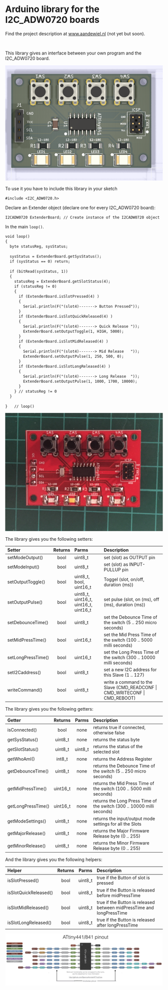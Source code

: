 # Arduino library for the I2C_ADW0720 boards

<p>Find the project description at <a href="https://willem.aandewiel.nl/">www.aandewiel.nl</a> (not yet but soon).</p>
<br>

This library gives an interface between your own program and the I2C_ADW0720 board.

<center><img src="images/I2C_Extender_Top.png"></center>

To use it you have to include this library in your sketch

```
#include <I2C_ADW0720.h>
```

Declare an Extender object (declare one for every I2C_ADW0720 board):

```
I2CADW0720 ExtenderBoard; // Create instance of the I2CADW0720 object
```

In the main <code>loop()</code>.

```
void loop() 
{
  byte statusReg, sysStatus;
  
  sysStatus = ExtenderBoard.getSysStatus();
  if (sysStatus == 0) return;
  
  if (bitRead(sysStatus, 1))
  {
    statusReg = ExtenderBoard.getSlotStatus(4);
    if (statusReg != 0) 
    {
      if (ExtenderBoard.isSlotPressed(4) ) 
      {
        Serial.println(F("(slot4)-------> Button Pressed"));
      }
      if (ExtenderBoard.isSlotQuickReleased(4) ) 
      {
        Serial.println(F("(slot4)-------> Quick Release "));
        ExtenderBoard.setOutputToggle(1, HIGH, 5000);
      }
      if (ExtenderBoard.isSlotMidReleased(4) ) 
      {
        Serial.println(F("(slot4)-------> Mid Release   "));
        ExtenderBoard.setOutputPulse(1, 250, 500, 0);
      }
      if (ExtenderBoard.isSlotLongReleased(4) ) 
      {
        Serial.println(F("(slot4)-------> Long Release  "));
        ExtenderBoard.setOutputPulse(1, 1000, 1700, 10000);
      }
    } // statusReg != 0
  }

}	// loop()
```

<center><img src="images/I2C-ADW0720-1.jpg"></center>

The library gives you the following setters:

| Setter             | Returns | Parms    | Description             |
|:-------------------|:-------:|:---------|:------------------------|
| setModeOutput()    | bool    | uint8_t  | set (slot) as OUTPUT pin|
| setModeInput()     | bool    | uint8_t  | set (slot) as INPUT-PULLUP pin|
| setOutputToggle()  | bool    | uint8_t, bool, uint16_t  | Toggel (slot, on/off, duration (ms))|
| setOutputPulse()   | bool    | uint8_t, uint16_t, uint16_t, uint16_t  | set pulse (slot, on (ms), off (ms), duration (ms))|
| setDebounceTime()  | bool    | uint8_t  | set the Debounce Time of the switch (5 .. 250 micro seconds)|
| setMidPressTime()  | bool    | uint16_t | set the Mid Press Time of the switch (100 .. 5000 milli seconds)|
| setLongPressTime() | bool    | uint16_t | set the Long Press Time of the switch (300 .. 10000 milli seconds)|
| setI2Caddress()    | bool    | uint8_t  | set a new I2C address for this Slave (1 .. 127)|
| writeCommand()     | bool    | uint8_t  | write a command to the Slave (CMD_READCONF \| CMD_WRITECONF \| CMD_REBOOT)|

The library gives you the following getters:

| Getter             | Returns  | Parms | Description |
|:-------------------|:--------:|:-----:|:------------|
| isConnected()      | bool     | none  | returns true if connected, otherwise false
| getSysStatus()     | uint8_t  | none  | returns the status byte
| getSlotStatus()    | uint8_t  | uint8_t | returns the status of the selected slot
| getWhoAmI()        | int8_t   | none  | returns the Address Register
| getDebounceTime()  | uint8_t  | none  | returns the Debounce Time of the switch (5 .. 250 micro seconds)
| getMidPressTime()  | uint16_t | none  | returns the Mid Press Time of the switch (100 .. 5000 milli seconds)
| getLongPressTime() | uint16_t | none  | returns the Long Press Time of the switch (300 .. 10000 milli seconds)
| getModeSettings()  | uint8_t  | none  | returns the input/output mode settings for all the Slots
| getMajorRelease()  | uint8_t  | none  | returns the Major Firmware Release byte (0 .. 255)
| getMinorRelease()  | uint8_t  | none  | returns the Minor Firmware Release byte (0 .. 255)

And the library gives you the following helpers:

| Helper                 | Returns | Parms | Description |
|:-----------------------|:-------:|:-----:|:------------|
|isSlotPressed()         | bool    | uint8_t | true if the Button of slot is pressed
|isSlotQuickReleased()   | bool    | uint8_t | true if the Button is released before midPressTime
|isSlotMidReleased()     | bool    | uint8_t | true if the Button is released between midPressTime and longPressTime
|isSlotLongReleased()    | bool    | uint8_t | true if the Button is released after longPressTime


<center><img src="images/Pinout_x41.jpg"></center>
